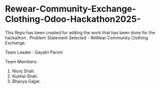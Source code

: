 # Rewear-Community-Exchange-Clothing-Odoo-Hackathon2025-
This Repo has been created for adding the work that has been done for the hackathon .
Problem Statement Selected - ReWear Community Clothing Exchange.

Team Leader : Gayatri Parimi

Team Members: 
1. Niunj Shah.
2. Kushal Shah.
3. Bhavya Gajjar.
